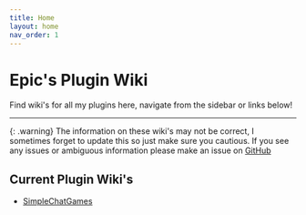 ```yaml
---
title: Home
layout: home
nav_order: 1
---
```


# Epic's Plugin Wiki
Find wiki's for all my plugins here, navigate from the sidebar or links below!

--- 

{: .warning}
The information on these wiki's may not be correct, I sometimes forget to update this so just make sure you cautious. If you see any issues or ambiguous information please make an issue on [GitHub](https://github.com/The-Epic/docs)


## Current Plugin Wiki's

- [SimpleChatGames](/docs/simplechatgames/)